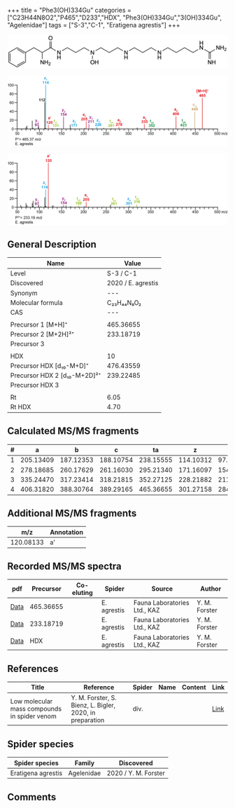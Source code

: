 +++
title = "Phe3(OH)334Gu"
categories = ["C23H44N8O2","P465","D233","HDX",
"Phe3(OH)334Gu","3(OH)334Gu",
"Agelenidae"]
tags = ["S-3","C-1",
"Eratigena agrestis"]
+++

![](/img/Phe3(OH)334Gu.png)

![](/img_MSMS/465_Phe3(OH)334Gu_Ea.png?classes=border)

![](/img_MSMS/465_Phe3(OH)334Gu_Ea_2.png?classes=border)

## General Description

| Name                       | Value              |
|----------------------------|--------------------|
| Level                      | S-3 / C-1          |
| Discovered                 | 2020 / E. agrestis |
| Synonym                    | ---                |
| Molecular formula          | C₂₃H₄₄N₈O₂                   |
| CAS                        | ---                |
|                            |                    |
| Precursor 1 [M+H]⁺         | 465.36655                   |
| Precursor 2 [M+2H]²⁺       | 233.18719                   |
| Precursor 3                |                    |
|                            |                    |
| HDX                        | 10                   |
| Precursor HDX   [d₁₀-M+D]⁺   | 476.43559                   |
| Precursor HDX 2 [d₁₀-M+2D]²⁺ | 239.22485                   |
| Precursor HDX 3            |                    |
|                            |                    |
| Rt                         | 6.05                   |
| Rt HDX                     | 4.70                   |

## Calculated MS/MS fragments

| # | a         | b         | c         | ta        | z         | y         | tz        |
|---|-----------|-----------|-----------|-----------|-----------|-----------|-----------|
| 1 | 205.13409 | 187.12353 | 188.10754 | 238.15555 | 114.10312 | 97.07657 | 131.12967 |
| 2 | 278.18685 | 260.17629 | 261.16030 | 295.21340 | 171.16097 | 154.13442 | 188.18752 |
| 3 | 335.24470 | 317.23414 | 318.21815 | 352.27125 | 228.21882 | 211.19227 | 261.24028 |
| 4 | 406.31820 | 388.30764 | 389.29165 | 465.36655 | 301.27158 | 284.24503 | 318.29813 |

## Additional MS/MS fragments

| m/z | Annotation |
|-----|------------|
| 120.08133    | a'           |

## Recorded MS/MS spectra

| pdf                                             | Precursor | Co-eluting | Spider      | Source                       | Author        |
|-------------------------------------------------|-----------|------------|-------------|------------------------------|---------------|
| [Data](/pdf/E-agrestis/465_Phe3(OH)334Gu_Ea.pdf)   | 465.36655 |            | E. agrestis | Fauna Laboratories Ltd., KAZ | Y. M. Forster |
| [Data](/pdf/E-agrestis/465_Phe3(OH)334Gu_Ea_2.pdf)   | 233.18719 |            | E. agrestis | Fauna Laboratories Ltd., KAZ | Y. M. Forster |
| [Data](/pdf/E-agrestis/465_Phe3(OH)334Gu_Ea_HDX.pdf)   | HDX |            | E. agrestis | Fauna Laboratories Ltd., KAZ | Y. M. Forster |

## References

| Title | Reference | Spider | Name | Content | Link |
|-------|-----------|--------|------|---------|------|
| Low molecular mass compounds in spider venom      | Y. M. Forster, S. Bienz, L. Bigler, 2020, in preparation          | div.       |   |   | [Link](unknown) |

## Spider species

| Spider species     | Family     | Discovered           |
|--------------------|------------|----------------------|
| Eratigena agrestis | Agelenidae | 2020 / Y. M. Forster |

## Comments